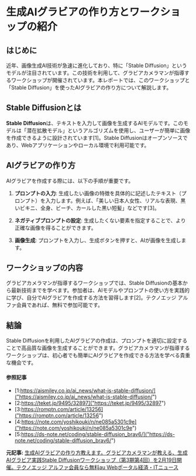 # 生成AIグラビアの作り方とワークショップの紹介

## はじめに

近年、画像生成AI技術が急速に進化しており、特に「Stable Diffusion」というモデルが注目されています。この技術を利用して、グラビアカメラマンが指導するワークショップが開催されています。本レポートでは、このワークショップと「Stable Diffusion」を使ったAIグラビアの作り方について解説します。

## Stable Diffusionとは

**Stable Diffusion**は、テキストを入力して画像を生成するAIモデルです。このモデルは「潜在拡散モデル」というアルゴリズムを使用し、ユーザーが簡単に画像を作成できるように設計されています[1]。Stable Diffusionはオープンソースであり、Webアプリケーションやローカル環境で利用可能です。

## AIグラビアの作り方

AIグラビアを作成する際には、以下の手順が重要です。

1. **プロンプトの入力**: 生成したい画像の特徴を具体的に記述したテキスト（プロンプト）を入力します。例えば、「美しい日本人女性、リアルな表現、黒いビキニ、全身、ビーチ、カールした黒い短髪」などです[3]。

2. **ネガティブプロンプトの設定**: 生成したくない要素を指定することで、より正確な画像を得ることができます。

3. **画像生成**: プロンプトを入力し、生成ボタンを押すと、AIが画像を生成します。

## ワークショップの内容

グラビアカメラマンが指導するワークショップでは、Stable Diffusionの基本から最新技術までを学べます。参加者は、AIモデルやプロンプトの使い方を実践的に学び、自分でAIグラビアを作成する方法を習得します[2]。テクノエッジ アルファ会員であれば、無料で参加可能です。

## 結論

Stable Diffusionを利用したAIグラビアの作成は、プロンプトを適切に設定することで高品質な画像を生成することができます。グラビアカメラマンが指導するワークショップは、初心者でも簡単にAIグラビアを作成できる方法を学べる貴重な機会です。

#### 参照記事
- [1:https://aismiley.co.jp/ai_news/what-is-stable-diffusion/]("https://aismiley.co.jp/ai_news/what-is-stable-diffusion/")
- [2:https://teket.jp/9495/32897]("https://teket.jp/9495/32897")
- [3:https://romptn.com/article/13256]("https://romptn.com/article/13256")
- [4:https://note.com/yoshikouki/n/ne085a5301c9e]("https://note.com/yoshikouki/n/ne085a5301c9e")
- [5:https://ds-note.net/coding/stable-diffusion_brav6/]("https://ds-note.net/coding/stable-diffusion_brav6/")


**元記事:** [生成AIグラビアの作り方教えます。グラビアカメラマンが教える、生成AIグラビア実践Stable Diffusionワークショップ（第3期第4回）を2月19日開催。テクノエッジ アルファ会員なら無料au Webポータル経済・ITニュース](https://article.auone.jp/detail/1/3/7/359_7_r_20250217_1739764852696871)